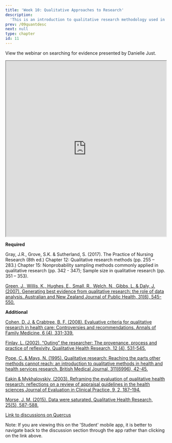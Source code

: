 ```yaml
---
title: 'Week 10: Qualitative Approaches to Research'
description:
  'This is an introduction to qualitative research methodology used in health sciences.'
prev: /09quantdesc
next: null
type: chapter
id: 11
---
```


<exercise id="1" title="Lecture recording">

View the webinar on searching for evidence presented by Danielle Just.

<iframe src=" https://voicethread.com/share/13256688/" width="100%" height="550px" allowfullscreen></iframe> 

</exercise>

<exercise id="2" title="Readings">

**Required**

Gray, J.R., Grove, S.K. & Sutherland, S.  (2017). The Practice of Nursing Research (8th ed.) Chapter 12: Qualitative research methods (pp. 255 – 283.) Chapter 15: Nonprobability sampling methods commonly applied in qualitative research (pp. 342 - 347); Sample size in qualitative research (pp. 351 – 353).

<a href="https://onlinelibrary-wiley-com.myaccess.library.utoronto.ca/doi/epdf/10.1111/j.1753-6405.2007.00141.x">Green, J., Willis, K., Hughes, E., Small, R., Welch, N., Gibbs, L. & Daly, J. (2007). Generating best evidence from qualitative research: the role of data analysis. Australian and New Zealand Journal of Public Health, 31(6), 545-550.</a>

**Additional**

<a href="https://www.ncbi.nlm.nih.gov/pmc/articles/PMC2478498/pdf/0060331.pdf">Cohen, D. J. & Crabtree, B. F. (2008). Evaluative criteria for qualitative research in health care:   Controversies and recommendations. Annals of Family Medicine, 6 (4), 331-339.</a>

<a href="https://journals-sagepub-com.myaccess.library.utoronto.ca/doi/abs/10.1177/104973202129120052">Finlay, L. (2002). “Outing” the researcher: The provenance, process and practice of reflexivity. Qualitative Health Research, 12 (4), 531-545.</a>

<a href="https://www.ncbi.nlm.nih.gov/pmc/articles/PMC2550091/pdf/bmj00599-0046.pdf">Pope, C. & Mays, N. (1995). Qualitative research: Reaching the parts other methods cannot reach: an introduction to qualitative methods in health and health services research. British Medical Journal, 311(6996), 42-45.</a>

<a href="https://onlinelibrary-wiley-com.myaccess.library.utoronto.ca/doi/full/10.1046/j.1365-2753.2003.00392.x">Eakin & Mykhalovskiy, (2003). Reframing the evaluation of qualitative health research: reflections on a review of appraisal guidelines in the health sciences Journal of Evaluation in Clinical Practice, 9, 2, 187–194.</a>

<a href="https://journals-sagepub-com.myaccess.library.utoronto.ca/doi/10.1177/1049732315576699">Morse, J. M. (2015). Data were saturated. Qualitative Health Research, 25(5), 587-588.</a>



</exercise>


<exercise id="3" title="Discussion">


<a target="_parent" href="https://q.utoronto.ca/courses/113018/discussion_topics/344157">Link to discussions on Quercus</a>

<qu>Note: If you are viewing this on the 'Student' mobile app, it is better to navigate back to the discussion section through the app rather than clicking on the link above.</qu>

</exercise>